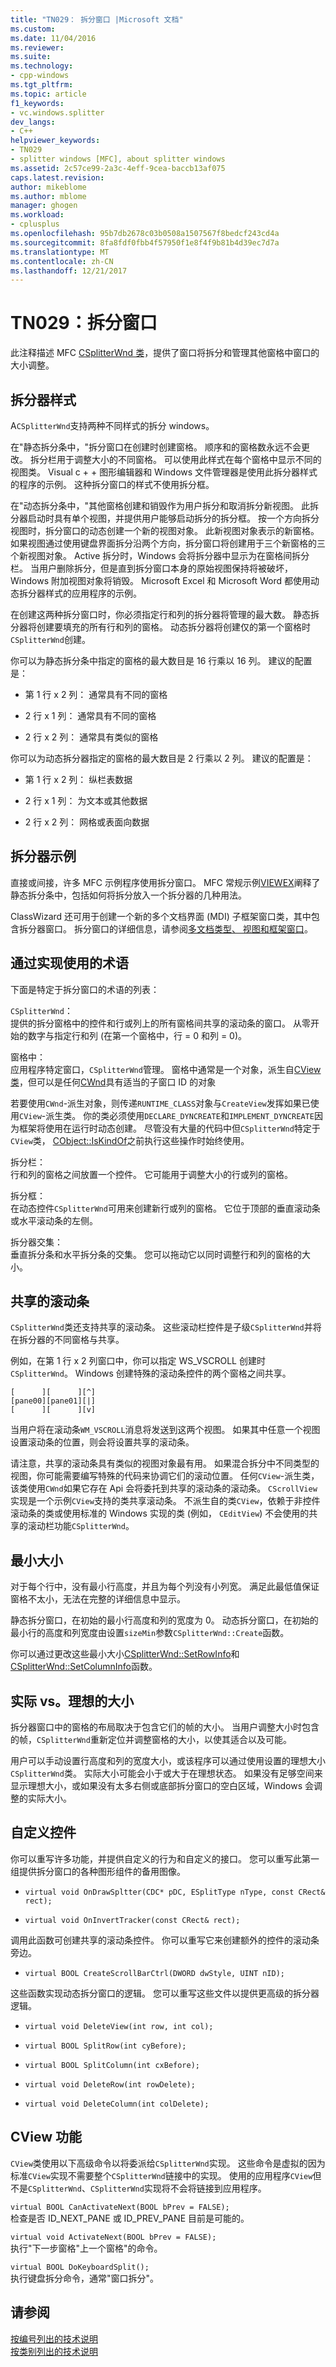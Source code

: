 ```yaml
---
title: "TN029： 拆分窗口 |Microsoft 文档"
ms.custom: 
ms.date: 11/04/2016
ms.reviewer: 
ms.suite: 
ms.technology:
- cpp-windows
ms.tgt_pltfrm: 
ms.topic: article
f1_keywords:
- vc.windows.splitter
dev_langs:
- C++
helpviewer_keywords:
- TN029
- splitter windows [MFC], about splitter windows
ms.assetid: 2c57ce99-2a3c-4eff-9cea-baccb13af075
caps.latest.revision: 
author: mikeblome
ms.author: mblome
manager: ghogen
ms.workload:
- cplusplus
ms.openlocfilehash: 95b7db2678c03b0508a1507567f8bedcf243cd4a
ms.sourcegitcommit: 8fa8fdf0fbb4f57950f1e8f4f9b81b4d39ec7d7a
ms.translationtype: MT
ms.contentlocale: zh-CN
ms.lasthandoff: 12/21/2017
---
```

# <a name="tn029-splitter-windows"></a>TN029：拆分窗口
此注释描述 MFC [CSplitterWnd 类](../mfc/reference/csplitterwnd-class.md)，提供了窗口将拆分和管理其他窗格中窗口的大小调整。  
  
## <a name="splitter-styles"></a>拆分器样式  
 A`CSplitterWnd`支持两种不同样式的拆分 windows。  
  
 在"静态拆分条中，"拆分窗口在创建时创建窗格。 顺序和的窗格数永远不会更改。 拆分栏用于调整大小的不同窗格。 可以使用此样式在每个窗格中显示不同的视图类。 Visual c + + 图形编辑器和 Windows 文件管理器是使用此拆分器样式的程序的示例。 这种拆分窗口的样式不使用拆分框。  
  
 在"动态拆分条中，"其他窗格创建和销毁作为用户拆分和取消拆分新视图。 此拆分器启动时具有单个视图，并提供用户能够启动拆分的拆分框。 按一个方向拆分视图时，拆分窗口的动态创建一个新的视图对象。 此新视图对象表示的新窗格。 如果视图通过使用键盘界面拆分沿两个方向，拆分窗口将创建用于三个新窗格的三个新视图对象。 Active 拆分时，Windows 会将拆分器中显示为在窗格间拆分栏。 当用户删除拆分，但是直到拆分窗口本身的原始视图保持将被破坏，Windows 附加视图对象将销毁。 Microsoft Excel 和 Microsoft Word 都使用动态拆分器样式的应用程序的示例。  
  
 在创建这两种拆分窗口时，你必须指定行和列的拆分器将管理的最大数。 静态拆分器将创建要填充的所有行和列的窗格。 动态拆分器将创建仅的第一个窗格时`CSplitterWnd`创建。  
  
 你可以为静态拆分条中指定的窗格的最大数目是 16 行乘以 16 列。 建议的配置是：  
  
-   第 1 行 x 2 列： 通常具有不同的窗格  
  
-   2 行 x 1 列： 通常具有不同的窗格  
  
-   2 行 x 2 列： 通常具有类似的窗格  
  
 你可以为动态拆分器指定的窗格的最大数目是 2 行乘以 2 列。 建议的配置是：  
  
-   第 1 行 x 2 列： 纵栏表数据  
  
-   2 行 x 1 列： 为文本或其他数据  
  
-   2 行 x 2 列： 网格或表面向数据  
  
## <a name="splitter-examples"></a>拆分器示例  
 直接或间接，许多 MFC 示例程序使用拆分窗口。 MFC 常规示例[VIEWEX](../visual-cpp-samples.md)阐释了静态拆分条中，包括如何将拆分放入一个拆分器的几种用法。  
  
 ClassWizard 还可用于创建一个新的多个文档界面 (MDI) 子框架窗口类，其中包含拆分器窗口。 拆分窗口的详细信息，请参阅[多文档类型、 视图和框架窗口](../mfc/multiple-document-types-views-and-frame-windows.md)。  
  
## <a name="terminology-used-by-implementation"></a>通过实现使用的术语  
 下面是特定于拆分窗口的术语的列表：  
  
 `CSplitterWnd`：  
 提供的拆分窗格中的控件和行或列上的所有窗格间共享的滚动条的窗口。 从零开始的数字与指定行和列 (在第一个窗格中，行 = 0 和列 = 0)。  
  
 窗格中：  
 应用程序特定窗口，`CSplitterWnd`管理。 窗格中通常是一个对象，派生自[CView 类](../mfc/reference/cview-class.md)，但可以是任何[CWnd](../mfc/reference/cwnd-class.md)具有适当的子窗口 ID 的对象  
  
 若要使用`CWnd`-派生对象，则传递`RUNTIME_CLASS`对象与`CreateView`发挥如果已使用`CView`-派生类。 你的类必须使用`DECLARE_DYNCREATE`和`IMPLEMENT_DYNCREATE`因为框架将使用在运行时动态创建。 尽管没有大量的代码中但`CSplitterWnd`特定于`CView`类， [CObject::IsKindOf](../mfc/reference/cobject-class.md#iskindof)之前执行这些操作时始终使用。  
  
 拆分栏：  
 行和列的窗格之间放置一个控件。 它可能用于调整大小的行或列的窗格。  
  
 拆分框：  
 在动态控件`CSplitterWnd`可用来创建新行或列的窗格。 它位于顶部的垂直滚动条或水平滚动条的左侧。  
  
 拆分器交集：  
 垂直拆分条和水平拆分条的交集。 您可以拖动它以同时调整行和列的窗格的大小。  
  
## <a name="shared-scroll-bars"></a>共享的滚动条  
 `CSplitterWnd`类还支持共享的滚动条。 这些滚动栏控件是子级`CSplitterWnd`并将在拆分器的不同窗格与共享。  
  
 例如，在第 1 行 x 2 列窗口中，你可以指定 WS_VSCROLL 创建时`CSplitterWnd`。 Windows 创建特殊的滚动条控件的两个窗格之间共享。  
  
```  
[      ][      ][^]  
[pane00][pane01][|]  
[      ][      ][v]  
```  
  
 当用户将在滚动条`WM_VSCROLL`消息将发送到这两个视图。 如果其中任意一个视图设置滚动条的位置，则会将设置共享的滚动条。  
  
 请注意，共享的滚动条具有类似的视图对象最有用。 如果混合拆分中不同类型的视图，你可能需要编写特殊的代码来协调它们的滚动位置。 任何`CView`-派生类，该类使用`CWnd`如果它存在 Api 会将委托到共享的滚动条的滚动条。 `CScrollView`实现是一个示例`CView`支持的类共享滚动条。 不派生自的类`CView`，依赖于非控件滚动条的类或使用标准的 Windows 实现的类 (例如， `CEditView`) 不会使用的共享的滚动栏功能`CSplitterWnd`。  
  
## <a name="minimum-sizes"></a>最小大小  
 对于每个行中，没有最小行高度，并且为每个列没有小列宽。 满足此最低值保证窗格不太小，无法在完整的详细信息中显示。  
  
 静态拆分窗口，在初始的最小行高度和列的宽度为 0。 动态拆分窗口，在初始的最小行的高度和列宽度由设置`sizeMin`参数`CSplitterWnd::Create`函数。  
  
 你可以通过更改这些最小大小[CSplitterWnd::SetRowInfo](../mfc/reference/csplitterwnd-class.md#setrowinfo)和[CSplitterWnd::SetColumnInfo](../mfc/reference/csplitterwnd-class.md#setcolumninfo)函数。  
  
## <a name="actual-vs-ideal-sizes"></a>实际 vs。理想的大小  
 拆分器窗口中的窗格的布局取决于包含它们的帧的大小。 当用户调整大小时包含的帧，`CSplitterWnd`重新定位并调整窗格的大小，以使其适合以及可能。  
  
 用户可以手动设置行高度和列的宽度大小，或该程序可以通过使用设置的理想大小`CSplitterWnd`类。 实际大小可能会小于或大于在理想状态。 如果没有足够空间来显示理想大小，或如果没有太多右侧或底部拆分窗口的空白区域，Windows 会调整的实际大小。  
  
## <a name="custom-controls"></a>自定义控件  
 你可以重写许多功能，并提供自定义的行为和自定义的接口。 您可以重写此第一组提供拆分窗口的各种图形组件的备用图像。  
  
- `virtual void OnDrawSpltter(CDC* pDC, ESplitType nType, const CRect& rect);`  
  
- `virtual void OnInvertTracker(const CRect& rect);`  
  
 调用此函数可创建共享的滚动条控件。 你可以重写它来创建额外的控件的滚动条旁边。  
  
- `virtual BOOL CreateScrollBarCtrl(DWORD dwStyle, UINT nID);`  
  
 这些函数实现动态拆分窗口的逻辑。 您可以重写这些文件以提供更高级的拆分器逻辑。  
  
- `virtual void DeleteView(int row, int col);`  
  
- `virtual BOOL SplitRow(int cyBefore);`  
  
- `virtual BOOL SplitColumn(int cxBefore);`  
  
- `virtual void DeleteRow(int rowDelete);`  
  
- `virtual void DeleteColumn(int colDelete);`  
  
## <a name="cview-functionality"></a>CView 功能  
 `CView`类使用以下高级命令以将委派给`CSplitterWnd`实现。 这些命令是虚拟的因为标准`CView`实现不需要整个`CSplitterWnd`链接中的实现。 使用的应用程序`CView`但不是`CSplitterWnd`、`CSplitterWnd`实现将不会将链接到应用程序。  
  
 `virtual BOOL CanActivateNext(BOOL bPrev = FALSE);`  
 检查是否 ID_NEXT_PANE 或 ID_PREV_PANE 目前是可能的。  
  
 `virtual void ActivateNext(BOOL bPrev = FALSE);`  
 执行"下一步窗格"上一个窗格"的命令。  
  
 `virtual BOOL DoKeyboardSplit();`  
 执行键盘拆分命令，通常"窗口拆分"。  
  
## <a name="see-also"></a>请参阅  
 [按编号列出的技术说明](../mfc/technical-notes-by-number.md)   
 [按类别列出的技术说明](../mfc/technical-notes-by-category.md)

